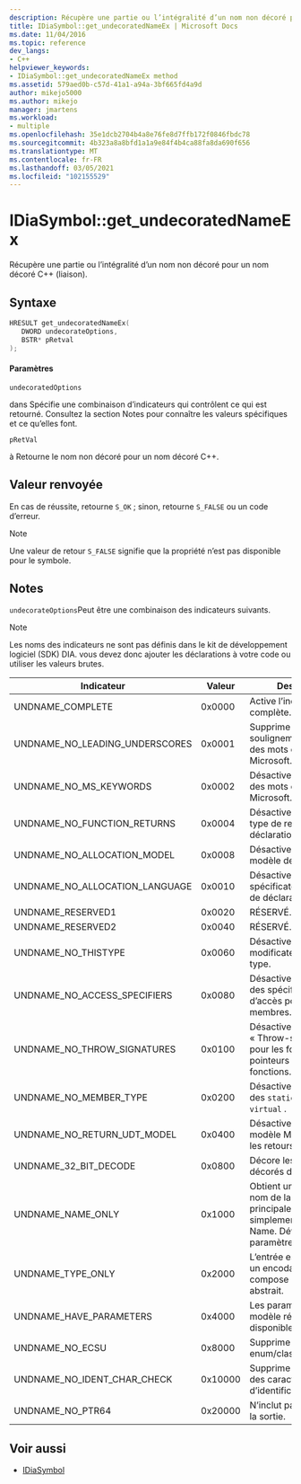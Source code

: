 ```yaml
---
description: Récupère une partie ou l’intégralité d’un nom non décoré pour un nom décoré C++ (liaison).
title: IDiaSymbol::get_undecoratedNameEx | Microsoft Docs
ms.date: 11/04/2016
ms.topic: reference
dev_langs:
- C++
helpviewer_keywords:
- IDiaSymbol::get_undecoratedNameEx method
ms.assetid: 579aed0b-c57d-41a1-a94a-3bf665fd4a9d
author: mikejo5000
ms.author: mikejo
manager: jmartens
ms.workload:
- multiple
ms.openlocfilehash: 35e1dcb2704b4a8e76fe8d7ffb172f0846fbdc78
ms.sourcegitcommit: 4b323a8a8bfd1a1a9e84f4b4ca88fa8da690f656
ms.translationtype: MT
ms.contentlocale: fr-FR
ms.lasthandoff: 03/05/2021
ms.locfileid: "102155529"
---
```

# <a name="idiasymbolget_undecoratednameex"></a>IDiaSymbol::get_undecoratedNameEx
Récupère une partie ou l’intégralité d’un nom non décoré pour un nom décoré C++ (liaison).

## <a name="syntax"></a>Syntaxe

```C++
HRESULT get_undecoratedNameEx( 
   DWORD undecorateOptions,
   BSTR* pRetval
);
```

#### <a name="parameters"></a>Paramètres
 `undecoratedOptions`

dans Spécifie une combinaison d’indicateurs qui contrôlent ce qui est retourné. Consultez la section Notes pour connaître les valeurs spécifiques et ce qu’elles font.

 `pRetVal`

à Retourne le nom non décoré pour un nom décoré C++.

## <a name="return-value"></a>Valeur renvoyée
 En cas de réussite, retourne `S_OK` ; sinon, retourne `S_FALSE` ou un code d’erreur.

> [!NOTE]
> Une valeur de retour `S_FALSE` signifie que la propriété n’est pas disponible pour le symbole.

## <a name="remarks"></a>Notes
 `undecorateOptions`Peut être une combinaison des indicateurs suivants.

> [!NOTE]
> Les noms des indicateurs ne sont pas définis dans le kit de développement logiciel (SDK) DIA. vous devez donc ajouter les déclarations à votre code ou utiliser les valeurs brutes.

|Indicateur|Valeur|Description|
|----------|-----------|-----------------|
|UNDNAME_COMPLETE|0x0000|Active l’indécoration complète.|
|UNDNAME_NO_LEADING_UNDERSCORES|0x0001|Supprime les traits de soulignement de début des mots clés étendus Microsoft.|
|UNDNAME_NO_MS_KEYWORDS|0x0002|Désactive l’expansion des mots clés étendus Microsoft.|
|UNDNAME_NO_FUNCTION_RETURNS|0x0004|Désactive l’expansion du type de retour pour la déclaration principale.|
|UNDNAME_NO_ALLOCATION_MODEL|0x0008|Désactive l’expansion du modèle de déclaration.|
|UNDNAME_NO_ALLOCATION_LANGUAGE|0x0010|Désactive l’expansion du spécificateur de langage de déclaration.|
|UNDNAME_RESERVED1|0x0020|RÉSERVÉ.|
|UNDNAME_RESERVED2|0x0040|RÉSERVÉ.|
|UNDNAME_NO_THISTYPE|0x0060|Désactive tous les modificateurs sur le `this` type.|
|UNDNAME_NO_ACCESS_SPECIFIERS|0x0080|Désactive l’expansion des spécificateurs d’accès pour les membres.|
|UNDNAME_NO_THROW_SIGNATURES|0x0100|Désactive l’expansion de « Throw-signatures » pour les fonctions et les pointeurs vers les fonctions.|
|UNDNAME_NO_MEMBER_TYPE|0x0200|Désactive l’expansion des `static` membres ou `virtual` .|
|UNDNAME_NO_RETURN_UDT_MODEL|0x0400|Désactive l’expansion du modèle Microsoft pour les retours UDT.|
|UNDNAME_32_BIT_DECODE|0x0800|Décore les noms décorés de 32 bits.|
|UNDNAME_NAME_ONLY|0x1000|Obtient uniquement le nom de la déclaration principale ; retourne simplement [Scope ::] Name.  Développe les paramètres de modèle.|
|UNDNAME_TYPE_ONLY|0x2000|L’entrée est simplement un encodage de type. compose un déclarateur abstrait.|
|UNDNAME_HAVE_PARAMETERS|0x4000|Les paramètres de modèle réels sont disponibles.|
|UNDNAME_NO_ECSU|0x8000|Supprime enum/class/struct/union.|
|UNDNAME_NO_IDENT_CHAR_CHECK|0x10000|Supprime la vérification des caractères d’identificateur valides.|
|UNDNAME_NO_PTR64|0x20000|N’inclut pas ptr64 dans la sortie.|

## <a name="see-also"></a>Voir aussi
- [IDiaSymbol](../../debugger/debug-interface-access/idiasymbol.md)
